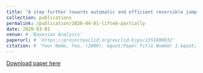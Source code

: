 ```yaml
---
title: "A step further towards automatic and efficient reversible jump algorithms"
collection: publications
permalink: /publication/2020-04-01-lifted-partially
date: 2020-03-01
venue: # 'Bayesian Analysis'
paperurl: # 'https://projecteuclid.org/euclid.bjps/1551690032'
citation: # 'Your Name, You. (2009). &quot;Paper Title Number 1.&quot; <i>Journal 1</i>. 1(1).'
---
```


[Download paper here](https://arxiv.org/abs/2003.05492)


